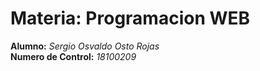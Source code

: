 # Materia: Programacion WEB

**Alumno:** *Sergio Osvaldo Osto Rojas*  
**Numero de Control:** *18100209*  